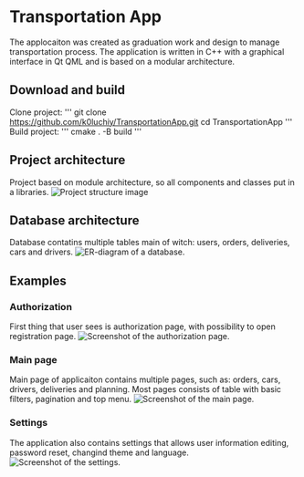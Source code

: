 # Transportation App
The applocaiton was created as graduation work and design to manage transportation process. The application is written in C++ with a graphical interface in Qt QML and is based on a modular architecture.

## Download and build
Clone project: 
'''
git clone https://github.com/k0luchiy/TransportationApp.git
cd TransportationApp
'''
Build project:
'''
cmake . -B build
'''

## Project architecture
Project based on module architecture, so all components and classes put in a libraries. 
<picture>
 <source media="(prefers-color-scheme: dark)" srcset="https://github.com/k0luchiy/TransportationApp/assets/83074096/c325f4a3-d841-41ad-96cc-843e1c865259">
 <source media="(prefers-color-scheme: light)" srcset="https://github.com/k0luchiy/TransportationApp/assets/83074096/6fcf7b86-0754-4057-a665-2208281cdc53">
 <img alt="Project structure image" src="https://github.com/k0luchiy/TransportationApp/assets/83074096/c325f4a3-d841-41ad-96cc-843e1c865259">
</picture>

## Database architecture 
Database contatins multiple tables main of witch: users, orders, deliveries, cars and drivers.
<picture>
 <source media="(prefers-color-scheme: dark)" srcset="https://github.com/k0luchiy/TransportationApp/assets/83074096/242a8e8c-4114-4ec3-8499-7b1768d9e224">
 <source media="(prefers-color-scheme: light)" srcset="https://github.com/k0luchiy/TransportationApp/assets/83074096/2d2f5316-6ec5-4ebe-81a8-b381ce4fce91">
 <img alt="ER-diagram of a database." src="https://github.com/k0luchiy/TransportationApp/assets/83074096/242a8e8c-4114-4ec3-8499-7b1768d9e224">
</picture>

## Examples 
### Authorization
First thing that user sees is authorization page, with possibility to open registration page. 
![Screenshot of the authorization page.](https://github.com/k0luchiy/TransportationApp/assets/83074096/9b77415e-5a9f-48d6-bb9f-608f6887cc4c)

### Main page
Main page of applicaiton contains multiple pages, such as: orders, cars, drivers, deliveries and planning. Most pages consists of table with basic filters, pagination and top menu.
![Screenshot of the main page.](https://github.com/k0luchiy/TransportationApp/assets/83074096/cd77087d-c9a6-4c48-a2bd-92a61cf2ea76)

### Settings 
The application also contains settings that allows user information editing, password reset, changind theme and language.
![Screenshot of the settings.](https://github.com/k0luchiy/TransportationApp/assets/83074096/23f06147-1489-498f-8650-bd579a984706)